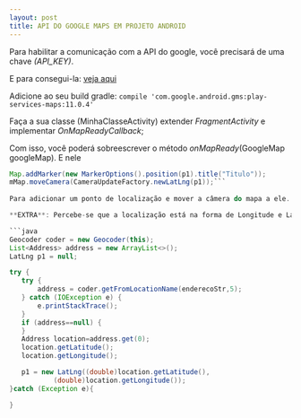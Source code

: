 ```yaml
---
layout: post
title: API DO GOOGLE MAPS EM PROJETO ANDROID
---
```


Para habilitar a comunicação com a API do google, você precisará de uma chave *(API_KEY)*. 

E para consegui-la: [veja aqui](https://developers.google.com/maps/documentation/static-maps/get-api-key)

Adicione ao seu build gradle: ``` compile 'com.google.android.gms:play-services-maps:11.0.4' ```

	
Faça  a sua classe (MinhaClasseActivity) extender *FragmentActivity*  e implementar *OnMapReadyCallback*;  

Com isso, você poderá sobreescrever o método *onMapReady*(GoogleMap googleMap). 
E nele 
```java
Map.addMarker(new MarkerOptions().position(p1).title("Titulo"));
mMap.moveCamera(CameraUpdateFactory.newLatLng(p1));```
	
Para adicionar um ponto de localização e mover a câmera do mapa a ele.

**EXTRA**: Percebe-se que a localização está na forma de Longitude e Latitude, e geralmente aplicações transitam o endereço como uma string. Portanto, para converter essa string em coordenadas geo. use um método conversor com GeoCoder.

```java
Geocoder coder = new Geocoder(this);
List<Address> address = new ArrayList<>();
LatLng p1 = null;

try {
   try {
       address = coder.getFromLocationName(enderecoStr,5);
   } catch (IOException e) {
       e.printStackTrace();
   }
   if (address==null) {
   }
   Address location=address.get(0);
   location.getLatitude();
   location.getLongitude();

   p1 = new LatLng((double)location.getLatitude(),
           (double)location.getLongitude());
}catch (Exception e){

}
```	

